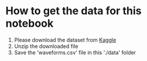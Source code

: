 # How to get the data for this notebook

1. Please download the dataset from [Kaggle](https://www.kaggle.com/joseguzman/waveforms)
2. Unzip the downloaded file
3. Save the 'waveforms.csv' file in this './data' folder

